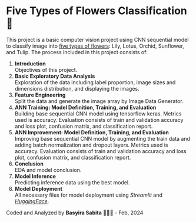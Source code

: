 # Five Types of Flowers Classification 💐

This project is a basic computer vision project using CNN sequential model to classify image into [five types of flowers](https://www.kaggle.com/datasets/kausthubkannan/5-flower-types-classification-dataset): Lily, Lotus, Orchid, Sunflower, and Tulip. The process included in this project consists of:  
1. **Introduction**  
Objectives of this project.
2. **Basic Exploratory Data Analysis**  
Exploration of the data including label proportion, image sizes and dimensions distribution, and displaying the images.
3. **Feature Engineering**  
Split the data and generate the image array by Image Data Generator.
4. **ANN Training: Model Definition, Training, and Evaluation**  
Building base sequential CNN model using tensorflow keras. Metrics used is accuracy. Evaluation consists of train and validation accuracy and loss plot, confusion matrix, and classification report.
5. **ANN Improvement: Model Definition, Training, and Evaluation**
Improving base sequential CNN model by augmenting the train data and adding batch normalization and dropout layers. Metrics used is accuracy. Evaluation consists of train and validation accuracy and loss plot, confusion matrix, and classification report.
6. **Conclusion**  
EDA and model conclusion.
7. **Model Inference**  
Predicting inference data using the best model.
8. **Model Deployment**  
All necessary files for model deployment using _Streamlit_ and [_HuggingFace_](https://huggingface.co/spaces/basyirasabita/five-types-flower-classification).

Coded and Analyzed by **Basyira Sabita** 👩‍💻✨ - Feb, 2024